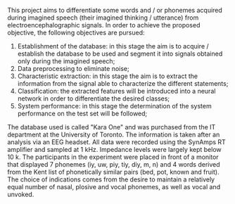 This project aims to differentiate some words and / or phonemes acquired during imagined speech (their imagined thinking / utterance) from electroencephalographic signals. In order to achieve the proposed objective, the following objectives are pursued:

1. Establishment of the database: in this stage the aim is to acquire / establish the database to be used and segment it into signals obtained only during the imagined speech;
2. Data preprocessing to eliminate noise;
3. Characteristic extraction: in this stage the aim is to extract the information from the signal able to characterize the different statements;
4. Classification: the extracted features will be introduced into a neural network in order to differentiate the desired classes;
5. System performance: in this stage the determination of the system performance on the test set will be followed;


The database used is called "Kara One" and was purchased from the IT department at the University of Toronto. The information is taken after an analysis via an EEG headset. All data were recorded using the SynAmps RT amplifier and sampled at 1 kHz. Impedance levels were largely kept below 10 k. The participants in the experiment were placed in front of a monitor that displayed 7 phonemes (iy, uw, piy, tiy, diy, m, n) and 4 words derived from the Kent list of phonetically similar pairs (bed, pot, known and fruit). The choice of indications comes from the desire to maintain a relatively equal number of nasal, plosive and vocal phonemes, as well as vocal and unvoked.
